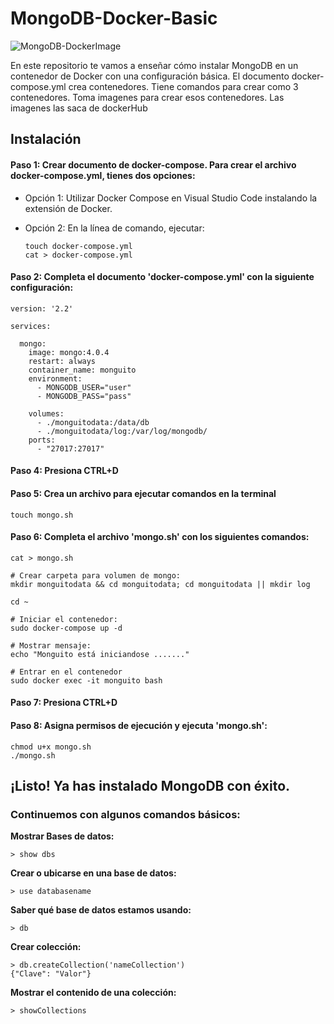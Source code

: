 # MongoDB-Docker-Basic
![MongoDB-DockerImage](https://media.licdn.com/dms/image/C5612AQENOC_bFx1Scg/article-cover_image-shrink_600_2000/0/1599320945318?e=2147483647&v=beta&t=Hj5K3tLMhvguYziWrDZ-ckB-zceTHkBSxLNBKr1LqaY)

En este repositorio te vamos a enseñar cómo instalar MongoDB en un contenedor de Docker con una configuración básica.
El documento docker-compose.yml crea contenedores. Tiene comandos para crear como 3 contenedores. Toma imagenes para crear esos contenedores. Las imagenes las saca de dockerHub

## Instalación

#### Paso 1: Crear documento de docker-compose. Para crear el archivo docker-compose.yml, tienes dos opciones:

- Opción 1: Utilizar Docker Compose en Visual Studio Code instalando la extensión de Docker.

- Opción 2: En la línea de comando, ejecutar:
  ```
  touch docker-compose.yml
  cat > docker-compose.yml
  ```
#### Paso 2: Completa  el documento 'docker-compose.yml' con la siguiente configuración:
```
version: '2.2'

services:

  mongo:
    image: mongo:4.0.4
    restart: always
    container_name: monguito
    environment:
      - MONGODB_USER="user"
      - MONGODB_PASS="pass"	
      
    volumes:
      - ./monguitodata:/data/db
      - ./monguitodata/log:/var/log/mongodb/
    ports:
      - "27017:27017"
```

#### Paso 4: Presiona CTRL+D

#### Paso 5: Crea un archivo para ejecutar comandos en la terminal 
```
touch mongo.sh
```

#### Paso 6: Completa el archivo 'mongo.sh' con los siguientes comandos:
```
cat > mongo.sh

# Crear carpeta para volumen de mongo:
mkdir monguitodata && cd monguitodata; cd monguitodata || mkdir log

cd ~

# Iniciar el contenedor:
sudo docker-compose up -d

# Mostrar mensaje:
echo "Monguito está iniciandose ......."

# Entrar en el contenedor
sudo docker exec -it monguito bash
```

#### Paso 7: Presiona CTRL+D

#### Paso 8: Asigna permisos de ejecución y ejecuta 'mongo.sh':
```
chmod u+x mongo.sh
./mongo.sh
```

## ¡Listo! Ya has instalado MongoDB con éxito. 

### Continuemos con algunos comandos básicos:

**Mostrar Bases de datos:**
```
> show dbs
```

**Crear o ubicarse en una base de datos:**
```
> use databasename
```

**Saber qué base de datos estamos usando:**
```
> db
```

**Crear colección:**
```
> db.createCollection('nameCollection')
{"Clave": "Valor"}
```

**Mostrar el contenido de una colección:**
```
> showCollections
```
